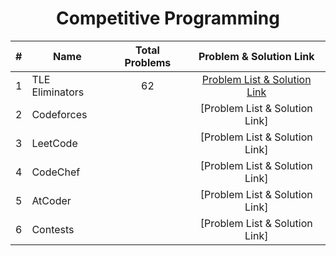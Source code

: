 <h1 align="center"> Competitive Programming </h1>

<!-- <h3>Problem Solving 2025 : <a href="" target="_blank">Problem List & Solution Link</a> </h3> -->


| # | Name | Total Problems | Problem & Solution Link | 
|:-:|------|:--------------:|:-----------------------:|
| 1 | TLE Eliminators | 62 | [Problem List & Solution Link](https://github.com/Tamiim-Iqbal/Competitive-Programming/tree/main/TLE-Eliminators) |
| 2 | Codeforces |  | [Problem List & Solution Link] |
| 3 | LeetCode   |  | [Problem List & Solution Link] |
| 4 | CodeChef   |  | [Problem List & Solution Link] |
| 5 | AtCoder    |  | [Problem List & Solution Link] |
| 6 | Contests   |  | [Problem List & Solution Link] |